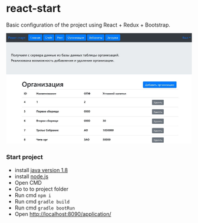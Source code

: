 # react-start
Basic configuration of the project using React + Redux + Bootstrap.

![front](https://raw.githubusercontent.com/ivanovm2020/-rest-java-react/main/image/image.jpg)

### Start project
- install [java version 1.8](http://www.oracle.com/technetwork/java/javase/downloads/jdk8-downloads-2133151.html)
- install [node.js](https://nodejs.org/en/download/current/)
- Open CMD
- Go to to project folder
- Run cmd `npm i`
- Run cmd `gradle build`
- Run cmd `gradle bootRun`
- Open [http://localhost:8090/application/](http://localhost:8090/application/)

